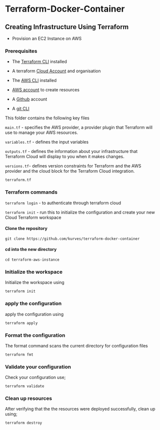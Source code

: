 # Terraform-Docker-Container

## Creating Infrastructure Using Terraform
- Provision an EC2 Instance on AWS

### Prerequisites

- The [Terraform CLI](https://learn.hashicorp.com/tutorials/terraform/install-cli?in=terraform/aws-get-started) installed

- A terraform [Cloud Account](https://app.terraform.io/signup/account?utm_source=learn&_gl=1*39uqcl*_ga*MjUxMTA3NjQ4LjE2NjQxMTMxODU.*_ga_P7S46ZYEKW*MTY2NDMwOTI5MS44LjAuMTY2NDMwOTI5MS4wLjAuMA..) and organisation

- The [AWS CLI](https://docs.aws.amazon.com/cli/latest/userguide/install-cliv2.html) installed
- [AWS account](https://aws.amazon.com/free/?trk=712ee378-d73b-4293-9bad-8ce09671ea7c&sc_channel=ps&s_kwcid=AL!4422!3!444219541850!e!!g!!aws%20console&ef_id=CjwKCAjw4c-ZBhAEEiwAZ105Rf5wHNi-AEdMfd8_ZPOUaU1CogBX-P7LKUrcX9BouU9QpqwKdLn5HxoCkIQQAvD_BwE:G:s&s_kwcid=AL!4422!3!444219541850!e!!g!!aws%20console) to create resources

- A [Github](https://github.com/) account

- A [git CLI](https://git-scm.com/downloads)

This folder contains the following key files

```main.tf``` -  specifies the AWS provider, a provider plugin that Terraform will use to manage your AWS resources. 

```variables.tf``` - defines the input variables 

```outputs.tf``` -  defines the information about your infrastructure that Terraform Cloud will display to you when it makes changes.

```versions.tf```-  defines version constraints for Terraform and the AWS provider and the cloud block for the Terraform Cloud integration.

```terraform.tf```


### Terraform commands
```terraform login``` - to authenticate through terraform cloud

```terraform init``` - run this to initialize the configuration and create your new Cloud Terraform workspace

#### Clone the repository
```
git clone https://github.com/kurves/terraform-docker-container
```
#### cd  into the new directory
```
cd terraform-aws-instance
```
### Initialize the workspace

Initialize the workspace using 
```
terraform init
```
### apply the configuration

apply the configuration using 
```
terraform apply
```

### Format the configuration
The format command scans the current directory for configuration files 

```
terraform fmt
```
### Validate your configuration
Check your configuration use;
```
terraform validate
```

### Clean up resources
After verifying that the the resources were deployed successfully, clean up using;
```
terraform destroy
```
